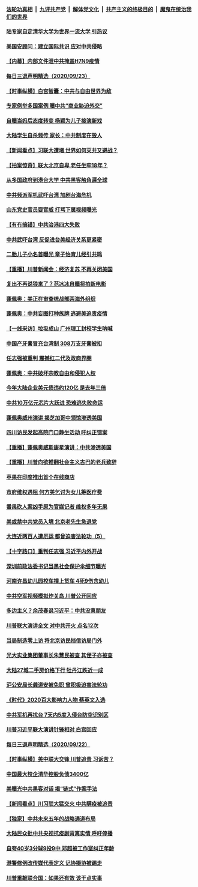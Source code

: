 

####  [法轮功真相](../../../../basic/blob/master/README.md?t=09241331) &nbsp;|&nbsp; [九评共产党](../../../../9ping.md/blob/master/README.md?t=09241331) &nbsp;|&nbsp; [解体党文化](../../../../jtdwh.md/blob/master/README.md?t=09241331)  &nbsp;|&nbsp; [共产主义的终极目的](../../../../gczydzjmd.md/blob/master/README.md?t=09241331) &nbsp;|&nbsp; [魔鬼在统治我们的世界](../../../../mgztzwmdsj.md/blob/master/README.md?t=09241331) 

#### [陆专家自定清华大学为世界一流大学 引热议](../pages/nsc413/n12426041.md?t=09241331) 

#### [美国安顾问：建立国际共识 应对中共侵略](../pages/nsc413/n12426096.md?t=09241331) 


#### [【内幕】内部文件泄中共掩盖H7N9疫情](../pages/nsc413/n12420873.md?t=09241331) 

#### [每日三退声明精选（2020/09/23）](../pages/nsc413/n12426110.md?t=09241331) 

#### [【时事纵横】白宫智囊：中共与自由世界为敌](../pages/nsc413/n12425245.md?t=09241331) 

#### [专家例举多国案例 曝中共“商业胁迫外交”](../pages/nsc413/n12425579.md?t=09241331) 

#### [自曝当妈后态度转变 杨颖为儿子接演新戏](../pages/nsc413/n12425692.md?t=09241331) 

#### [大陆学生自杀频传 家长：中共制度在毁人](../pages/nsc413/n12425771.md?t=09241331) 

#### [【新闻看点】习联大遭堵 世界如何灭共又避战？](../pages/nsc413/n12425452.md?t=09241331) 

#### [【拍案惊奇】联大北京自卑 老任坐牢18年？](../pages/nsc413/n12423617.md?t=09241331) 

#### [从多国政府到港台大学 中共黑客触角遍全球](../pages/nsc413/n12417906.md?t=09241331) 

#### [中共频派军机武吓台湾 加剧台海危机](../pages/nsc413/n12425567.md?t=09241331) 

#### [山东党史官员耍官威 打骂下属视频曝光](../pages/nsc413/n12425590.md?t=09241331) 

#### [【有冇搞错】中共治港四大失败](../pages/nsc413/n12425605.md?t=09241331) 

#### [中共武吓台湾 反促进台美经济关系更紧密](../pages/nsc413/n12425564.md?t=09241331) 

#### [二胎儿子小名首曝光 章子怡育儿经引共鸣](../pages/nsc413/n12425190.md?t=09241331) 

#### [【重播】川普新闻会：经济复苏 不再关闭美国](../pages/nsc413/n12425492.md?t=09241331) 

#### [复出不再说狼来了？范冰冰自曝将拍新电影](../pages/nsc413/n12425505.md?t=09241331) 

#### [蓬佩奥：美正在审查统战部两海外组织](../pages/nsc413/n12425580.md?t=09241331) 

#### [蓬佩奥：中共妄图打种族牌 逃避美追责疫情](../pages/nsc413/n12425158.md?t=09241331) 

#### [【一线采访】垃圾成山 广州理工封校学生呐喊](../pages/nsc413/n12424948.md?t=09241331) 

#### [中国产牙膏冒充台湾制 308万支牙膏被扣](../pages/nsc413/n12425275.md?t=09241331) 

#### [任志强被重判 震撼红二代及政商界圈](../pages/nsc413/n12424906.md?t=09241331) 

#### [蓬佩奥：中共破坏宗教自由和侵犯人权](../pages/nsc413/n12425216.md?t=09241331) 

#### [今年大陆企业美元债违约120亿 是去年三倍](../pages/nsc413/n12425063.md?t=09241331) 

#### [中共10万亿元芯片大跃进 恐难逃失败命运](../pages/nsc413/n12425172.md?t=09241331) 

#### [蓬佩奥威州演讲 揭芝加哥中领馆渗透美国](../pages/nsc413/n12425118.md?t=09241331) 

#### [四川访民发起高院门口静坐活动 吁纠正错案](../pages/nsc413/n12424924.md?t=09241331) 

#### [【重播】蓬佩奥威斯康星演讲：中共渗透美国](../pages/nsc413/n12421353.md?t=09241331) 

#### [【重播】川普向欲推翻社会主义古巴的老兵致辞](../pages/nsc413/n12423718.md?t=09241331) 

#### [苹果在印度推出首个在线商店](../pages/nsc413/n12424765.md?t=09241331) 

#### [市府维权遇阻 何方美乞讨为女儿筹医疗费](../pages/nsc413/n12424205.md?t=09241331) 

#### [番禺砍人案凶手原为官媒记者 维权多年无果](../pages/nsc413/n12424344.md?t=09241331) 

#### [美或禁中共党员入境 北京老先生急退党](../pages/nsc413/n12423250.md?t=09241331) 

#### [大连近两百人遭厄运 都曾迫害法轮功（5）](../pages/nsc413/n12394764.md?t=09241331) 

#### [【十字路口】重判任志强 习近平内外开战](../pages/nsc413/n12423361.md?t=09241331) 

#### [深圳前政法委书记当黑社会保护伞细节曝光](../pages/nsc413/n12424204.md?t=09241331) 

#### [河南许昌幼儿园校车撞上货车 4死9伤含幼儿](../pages/nsc413/n12424181.md?t=09241331) 

#### [中共空军视频模拟炸关岛 川普公开回应](../pages/nsc413/n12424290.md?t=09241331) 

#### [多边主义？余茂春讽习近平：中共没真朋友](../pages/nsc413/n12424244.md?t=09241331) 

#### [川普联大演讲全文 对中共开火 点名12次](../pages/nsc413/n12424202.md?t=09241331) 

#### [当局制造零上访 将北京访民挡信访局门外](../pages/nsc413/n12424052.md?t=09241331) 

#### [光大实业集团董事长朱慧民被查 其侄子亦被查](../pages/nsc413/n12423975.md?t=09241331) 

#### [大陆27城二手房价格下行 牡丹江跌近一成](../pages/nsc413/n12423738.md?t=09241331) 

#### [沪公安局长龚道安被免职 曾积极迫害法轮功](../pages/nsc413/n12423668.md?t=09241331) 


#### [《时代》2020百大影响力人物 蔡英文入选](../pages/nsc413/n12423567.md?t=09241331) 

#### [中共军机再扰台 7天内5度入侵台防空识别区](../pages/nsc413/n12423416.md?t=09241331) 

#### [川普习近平联大演讲针锋相对 白宫回应](../pages/nsc413/n12423439.md?t=09241331) 

#### [每日三退声明精选（2020/09/22）](../pages/nsc413/n12423519.md?t=09241331) 

#### [【时事纵横】美中联大交锋 川普追责 习诉苦？](../pages/nsc413/n12422879.md?t=09241331) 

#### [中国最大校企清华控股负债3400亿](../pages/nsc413/n12423095.md?t=09241331) 

#### [美曝光中共黑客对话 揭“链式”作案手法](../pages/nsc413/n12421108.md?t=09241331) 

#### [【新闻看点】川习联大猛交火 中共瞒疫被追责](../pages/nsc413/n12422942.md?t=09241331) 

#### [【独家】中共未来五年的战略通道布局](../pages/nsc413/n12414395.md?t=09241331) 

#### [大陆民众批中共央视抗疫剧背离实情 呼吁停播](../pages/nsc413/n12423007.md?t=09241331) 

#### [自夸40岁3分球9投9中 邓超被工作室纠正年龄](../pages/nsc413/n12423047.md?t=09241331) 

#### [港警修例改传媒代表定义 记协摄协被踢走](../pages/nsc413/n12423085.md?t=09241331) 

#### [川普重敲联合国：如果还有效 该干点实事](../pages/nsc413/n12422691.md?t=09241331) 

